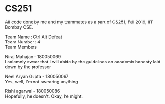 # CS251
All code done by me and my teammates as a part of CS251, Fall 2019, IIT Bombay CSE.  

Team Name : Ctrl Alt Defeat    
Team Number : 4  
Team Members  

Niraj Mahajan - 180050069  
I solemnly swear that I will abide by the guidelines on academic honesty laid down by the professor  

Neel Aryan Gupta - 180050067  
Yes, well, I'm not swearing anything.

Rishi agarwal - 180050086  
Hopefully, he doesn't. Okay, he might. 
